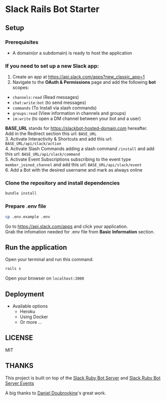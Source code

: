 # Slack Rails Bot Starter

## Setup

### Prerequisites

- A domain(or a subdomain) is ready to host the application

### If you need to set up a new Slack app:

1. Create an app at https://api.slack.com/apps?new_classic_app=1
2. Navigate to the **OAuth & Permissions** page and add the following **bot** scopes:

  - `channels:read` (Read messages)
  - `chat:write:bot` (to send messages)
  - `commands` (To Install via slash commands)
  - `groups:read` (View information in channels and groups)
  - `im:write` (to open a DM channel between your bot and a user)

  **BASE_URL** stands for https://slackbot-hosted-domain.com hereafter. <br />
  Add in the Redirect section this url: `BASE_URL` <br />
3. Activate Interactivity & Shortcuts and add this url: `BASE_URL/api/slack/action` <br />
4. Activate Slash Commands adding a slash command `/install` and add this url: `BASE_URL/api/slack/command` <br />
5. Activate Event Subscriptions subscribing to the event type `member_joined_channel` and add this url: `BASE_URL/api/slack/event` <br />
6. Add a Bot with the desired username and mark as always online

### Clone the repository and install dependencies

```bash
bundle install
```

### Prepare .env file

```bash
cp .env.example .env
```
Go to https://api.slack.com/apps and click your application. <br />
Grab the infomation needed for .env file from **Basic Information** section.

## Run the application

Open your terminal and run this command:
```bash
rails s
```
Open your browser on `localhost:3000`

## Deployment

- Available options
  * Heroku
  * Using Docker
  * Or more ...

## LICENSE

MIT

## THANKS

This project is built on top of the [Slack Ruby Bot Server](https://github.com/slack-ruby/slack-ruby-bot-server) and [Slack Ruby Bot Server Events](https://github.com/slack-ruby/slack-ruby-bot-server-events)  

A big thanks to [Daniel Doubrovkine](https://github.com/dblock)'s great work.  
